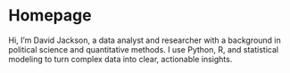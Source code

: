 # Homepage
Hi, I’m David Jackson, a data analyst and researcher with a background in political science and quantitative methods. I use Python, R, and statistical modeling to turn complex data into clear, actionable insights.  
